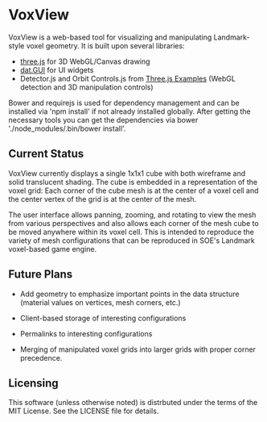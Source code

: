 # VoxView

VoxView is a web-based tool for visualizing and manipulating
Landmark-style voxel geometry. It is built upon several libraries:

* [three.js](http://threejs.org/) for 3D WebGL/Canvas drawing
* [dat.GUI](https://code.google.com/p/dat-gui/) for UI widgets
* Detector.js and Orbit Controls.js from [Three.js Examples](https://github.com/stemkoski/stemkoski.github.com) (WebGL detection and 3D manipulation controls)

Bower and requirejs is used for dependency management and can be
installed via 'npm install' if not already installed globally. After
getting the necessary tools you can get the dependencies via bower
'./node_modules/.bin/bower install'.

## Current Status

VoxView currently displays a single 1x1x1 cube with both wireframe and
solid translucent shading. The cube is embedded in a representation of
the voxel grid: Each corner of the cube mesh is at the center of a
voxel cell and the center vertex of the grid is at the center of the
mesh.

The user interface allows panning, zooming, and rotating to view the
mesh from various perspectives and also allows each corner of the mesh
cube to be moved anywhere within its voxel cell. This is intended to
reproduce the variety of mesh configurations that can be reproduced in
SOE's Landmark voxel-based game engine.

## Future Plans

* Add geometry to emphasize important points in the data structure
  (material values on vertices, mesh corners, etc.)

* Client-based storage of interesting configurations

* Permalinks to interesting configurations

* Merging of manipulated voxel grids into larger grids with proper
  corner precedence.
  
## Licensing

This software (unless otherwise noted) is distrbuted under the terms
of the MIT License. See the LICENSE file for details.

